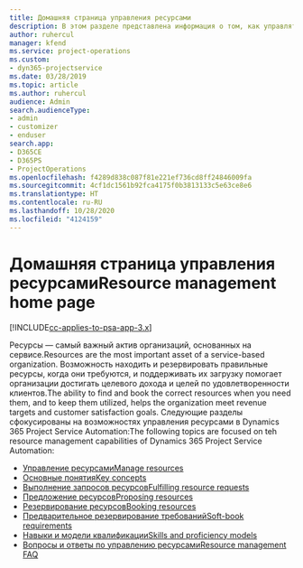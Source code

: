 ```yaml
---
title: Домашняя страница управления ресурсами
description: В этом разделе представлена информация о том, как управлять ресурсами.
author: ruhercul
manager: kfend
ms.service: project-operations
ms.custom:
- dyn365-projectservice
ms.date: 03/28/2019
ms.topic: article
ms.author: ruhercul
audience: Admin
search.audienceType:
- admin
- customizer
- enduser
search.app:
- D365CE
- D365PS
- ProjectOperations
ms.openlocfilehash: f4289d838c087f81e221ef736cd8ff24846009fa
ms.sourcegitcommit: 4cf1dc1561b92fca4175f0b3813133c5e63ce8e6
ms.translationtype: HT
ms.contentlocale: ru-RU
ms.lasthandoff: 10/28/2020
ms.locfileid: "4124159"
---
```

# <a name="resource-management-home-page"></a><span data-ttu-id="91211-103">Домашняя страница управления ресурсами</span><span class="sxs-lookup"><span data-stu-id="91211-103">Resource management home page</span></span>

[!INCLUDE[cc-applies-to-psa-app-3.x](../includes/cc-applies-to-psa-app-3x.md)]

<span data-ttu-id="91211-104">Ресурсы — самый важный актив организаций, основанных на сервисе.</span><span class="sxs-lookup"><span data-stu-id="91211-104">Resources are the most important asset of a service-based organization.</span></span> <span data-ttu-id="91211-105">Возможность находить и резервировать правильные ресурсы, когда они требуются, и поддерживать их загрузку помогает организации достигать целевого дохода и целей по удовлетворенности клиентов.</span><span class="sxs-lookup"><span data-stu-id="91211-105">The ability to find and book the correct resources when you need them, and to keep them utilized, helps the organization meet revenue targets and customer satisfaction goals.</span></span> <span data-ttu-id="91211-106">Следующие разделы сфокусированы на возможностях управления ресурсами в Dynamics 365 Project Service Automation:</span><span class="sxs-lookup"><span data-stu-id="91211-106">The following topics are focused on teh resource management capabilities of Dynamics 365 Project Service Automation:</span></span>

- [<span data-ttu-id="91211-107">Управление ресурсами</span><span class="sxs-lookup"><span data-stu-id="91211-107">Manage resources</span></span>](manage-resources.md)
- [<span data-ttu-id="91211-108">Основные понятия</span><span class="sxs-lookup"><span data-stu-id="91211-108">Key concepts</span></span>](reports-key-concepts.md)
- [<span data-ttu-id="91211-109">Выполнение запросов ресурсов</span><span class="sxs-lookup"><span data-stu-id="91211-109">Fulfilling resource requests</span></span>](resource-management-fulfill-requests.md)
- [<span data-ttu-id="91211-110">Предложение ресурсов</span><span class="sxs-lookup"><span data-stu-id="91211-110">Proposing resources</span></span>](resource-management-propose-resources.md)
- [<span data-ttu-id="91211-111">Резервирование ресурсов</span><span class="sxs-lookup"><span data-stu-id="91211-111">Booking resources</span></span>](resource-management-book-resources-scheduleboard.md)
- [<span data-ttu-id="91211-112">Предварительное резервирование требований</span><span class="sxs-lookup"><span data-stu-id="91211-112">Soft-book requirements</span></span>](resource-management-softbook-requirements.md)
- [<span data-ttu-id="91211-113">Навыки и модели квалификации</span><span class="sxs-lookup"><span data-stu-id="91211-113">Skills and proficiency models</span></span>](resource-management-skills-proficiency.md)
- [<span data-ttu-id="91211-114">Вопросы и ответы по управлению ресурсами</span><span class="sxs-lookup"><span data-stu-id="91211-114">Resource management FAQ</span></span>](resource-management-faq.md)
